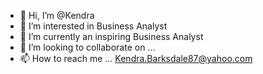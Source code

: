 - 👋 Hi, I’m @Kendra
- 👀 I’m interested in Business Analyst
- 🌱 I’m currently an inspiring Business Analyst
- 💞️ I’m looking to collaborate on ...
- 📫 How to reach me ... Kendra.Barksdale87@yahoo.com

<!---
Kbark87/Kbark87 is a ✨ special ✨ repository because its `README.md` (this file) appears on your GitHub profile.
You can click the Preview link to take a look at your changes.
--->
